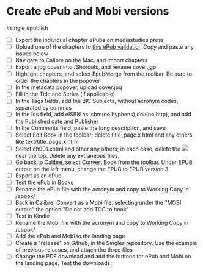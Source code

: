 # Create ePub and Mobi versions

#single #publish

- [ ] Export the individual chapter ePubs on mediastudies.press
- [ ] Upload one of the chapters to [this ePub validatior](https://www.ebookit.com/tools/bp/Bo/eBookIt/epub-validator). Copy and paste any issues below
- [ ] Navigate to Calibre on the Mac, and import chapters
- [ ] Export a jpg cover into /Shorcuts, and rename cover.jgp
- [ ] Highlight chapters, and select EpubMerge from the toolbar. Be sure to order the chapters in the popover
- [ ] In the metadata popover, upload cover.jpg
- [ ] Fill in the Title and Series (if applicable)
- [ ] In the Tags fields, add the BIC Subjects, without acronym codes, separated by commas
- [ ] In the Ids field, add eISBN as isbn:(no hyphens),doi:(no http), and add the Published date and Publisher
- [ ] In the Comments field, paste the long description, and save
- [ ] Select Edit Book in the toolbar; delete title_page.x html and any others like text/title_page.x html
- [ ] Select ch001.xhtml and other any others; in each case, delete the <img src=…> near the top. Delete any extraneous files.
- [ ] Go back to Calibre, select Convert Book from the toolbar. Under EPUB output on the left menu, change the EPUB to EPUB version 3
- [ ] Export as an ePub
- [ ] Test the ePub in Books
- [ ] Rename the ePub file with the acronym and copy to Working Copy in /ebook/
- [ ] Back in Calibre, Convert as a Mobi file, selecting under the "MOBI output" the option "Do not add TOC to book"
- [ ] Test in Kindle
- [ ] Rename the Mobi file with the acronym and copy to Working Copy in /ebook/
- [ ] Add the ePub and Mobi to the landing page
- [ ] Create a "release" on Github, in the Singles repository. Use the example of previous releases, and attach the three files
- [ ] Change the PDF download and add the buttons for ePub and Mobi on the landing page. Test the downloads.